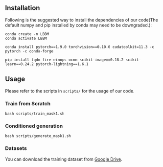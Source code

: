 
## Installation
Following is the suggested way to install the dependencies of our code(The default numpy and pip installed by conda may need to be downgraded.):
```
conda create -n LBBM
conda activate LBBM

conda install pytorch==1.9.0 torchvision==0.10.0 cudatoolkit=11.3 -c pytorch -c conda-forge

pip install tqdm fire einops ocnn scikit-image==0.18.2 scikit-learn==0.24.2 pytorch-lightning==1.6.1
```

## Usage
Please refer to the scripts in `scripts/` for the usage of our code.
### Train from Scratch
```
bash scripts/train_mask1.sh
```

### Conditioned generation
```
bash scripts/generate_mask1.sh
```

### Datasets

You can download the training dataset from [Google Drive](https://drive.google.com/drive/folders/1VnNVyjxKFQPCH_YchG52gRw1zEXKMr2J).


